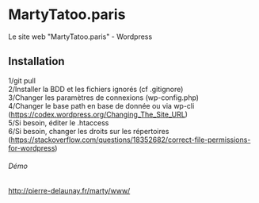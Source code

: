 # MartyTatoo.paris
Le site web "MartyTatoo.paris" - Wordpress

## Installation    
1/git pull  
2/Installer la BDD et les fichiers ignorés (cf .gitignore)  
3/Changer les paramètres de connexions (wp-config.php)  
4/Changer le base path en base de donnée ou via wp-cli  (https://codex.wordpress.org/Changing_The_Site_URL)  
5/Si besoin, éditer le .htaccess  
6/Si besoin, changer les droits sur les répertoires (https://stackoverflow.com/questions/18352682/correct-file-permissions-for-wordpress)  

###### Démo
http://pierre-delaunay.fr/marty/www/
